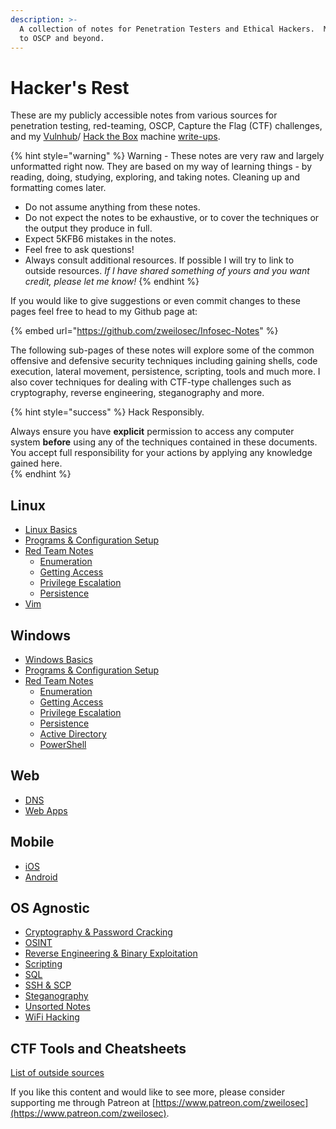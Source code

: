 ```yaml
---
description: >-
  A collection of notes for Penetration Testers and Ethical Hackers.  My journey
  to OSCP and beyond.
---
```


# Hacker's Rest

These are my publicly accessible notes from various sources for penetration testing, red-teaming, OSCP, Capture the Flag \(CTF\) challenges, and my [Vulnhub](https://www.vulnhub.com/)/ [Hack the Box](https://hackthebox.eu) machine [write-ups](https://zweilosec.gitbook.io/htb-writeups/).

{% hint style="warning" %}
Warning - These notes are very raw and largely unformatted right now. They are based on my way of learning things - by reading, doing, studying, exploring, and taking notes. Cleaning up and formatting comes later.

* Do not assume anything from these notes.
* Do not expect the notes to be exhaustive, or to cover the techniques or the output they produce in full.
* Expect 5KFB6 mistakes in the notes.
* Feel free to ask questions!
* Always consult additional resources. If possible I will try to link to outside resources.  _If I have shared something of yours and you want credit, please let me know!_
{% endhint %}

If you would like to give suggestions or even commit changes to these pages feel free to head to my Github page at:

{% embed url="https://github.com/zweilosec/Infosec-Notes" %}

The following sub-pages of these notes will explore some of the common offensive and defensive security techniques including gaining shells, code execution, lateral movement, persistence, scripting, tools and much more.  I also cover techniques for dealing with CTF-type challenges such as cryptography, reverse engineering, steganography and more.

{% hint style="success" %}
Hack Responsibly.

Always ensure you have **explicit** permission to access any computer system **before** using any of the techniques contained in these documents.  You accept full responsibility for your actions by applying any knowledge gained here.  
{% endhint %}

## Linux

* [Linux Basics](linux-1/linux-basics.md)
* [Programs & Configuration Setup](linux-1/programs-and-configs-setup.md)
* [Red Team Notes](linux-1/linux/)
  * [Enumeration](linux-1/linux/enumeration.md)
  * [Getting Access](linux-1/linux/getting-access.md)
  * [Privilege Escalation](linux-1/linux/privilege-escalation.md)
  * [Persistence](linux-1/linux/persistance.md)
* [Vim](linux-1/vim.md)

## Windows

* [Windows Basics](windows-1/windows-basics.md)
* [Programs & Configuration Setup](windows-1/programs-and-configs-setup.md)
* [Red Team Notes](windows-1/windows/)
  * [Enumeration](windows-1/windows/enumeration.md)
  * [Getting Access](windows-1/windows/getting-access.md)
  * [Privilege Escalation](windows-1/windows/privilege-escalation.md)
  * [Persistence](windows-1/windows/persistence.md)
  * [Active Directory](windows-1/windows/active-directory.md)
  * [PowerShell](windows-1/powershell.md)

## Web

* [DNS](web/dns.md)
* [Web Apps](web/web-notes.md)

## Mobile

* [iOS](mobile/ios.md)
* [Android](mobile/android.md)

## OS Agnostic

* [Cryptography & Password Cracking](os-agnostic/cryptography-and-password-cracking.md)
* [OSINT](os-agnostic/osint.md)
* [Reverse Engineering & Binary Exploitation](os-agnostic/reverse-engineering-and-binary-exploitation.md)
* [Scripting](os-agnostic/scripting.md)
* [SQL](os-agnostic/sql.md)
* [SSH & SCP](os-agnostic/ssh-and-scp.md)
* [Steganography](os-agnostic/steganography.md)
* [Unsorted Notes](untitled.md)
* [WiFi Hacking](os-agnostic/wifi.md)

## CTF Tools and Cheatsheets 

[List of outside sources](tools-cheatsheets.md)



If you like this content and would like to see more, please consider supporting me through Patreon at [https://www.patreon.com/zweilosec](https://www.patreon.com/zweilosec).


